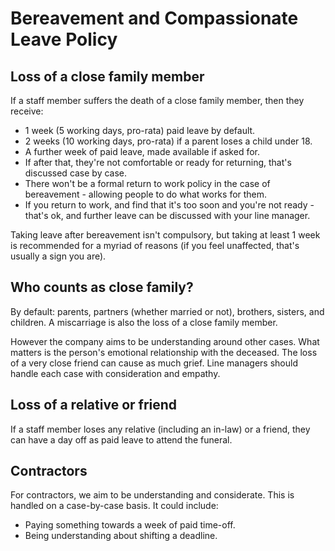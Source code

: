 
# Bereavement and Compassionate Leave Policy

## Loss of a close family member

If a staff member suffers the death of a close family member, then they receive:

- 1 week (5 working days, pro-rata) paid leave by default. 
- 2 weeks (10 working days, pro-rata) if a parent loses a child under 18.
- A further week of paid leave, made available if asked for.
- If after that, they're not comfortable or ready for returning, that's discussed case by case. 
- There won't be a formal return to work policy in the case of bereavement - allowing people to do what works for them. 
- If you return to work, and find that it's too soon and you're not ready - that's ok, and further leave can be discussed with your line manager. 

Taking leave after bereavement isn't compulsory, but taking at least 1 week is recommended for a myriad of reasons 
(if you feel unaffected, that's usually a sign you are). 

## Who counts as close family?

By default: parents, partners (whether married or not), brothers, sisters, and children. A miscarriage is also the loss of a close family member.

However the company aims to be understanding around other cases. What matters is the person's emotional relationship with the deceased. 
The loss of a very close friend can cause as much grief. Line managers should handle each case with consideration and empathy.

## Loss of a relative or friend

If a staff member loses any relative (including an in-law) or a friend, they can have a day off as paid leave to attend the funeral.

## Contractors

For contractors, we aim to be understanding and considerate. This is handled on a case-by-case basis. It could include: 

 - Paying something towards a week of paid time-off.
 - Being understanding about shifting a deadline.
